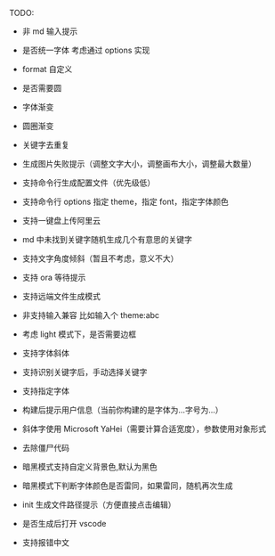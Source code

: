 TODO:

- 非 md 输入提示
- 是否统一字体 考虑通过 options 实现
- format 自定义
- 是否需要圆
- 字体渐变
- 圆圈渐变
- 关键字去重复
- 生成图片失败提示（调整文字大小，调整画布大小，调整最大数量）
- 支持命令行生成配置文件（优先级低）
- 支持命令行 options 指定 theme，指定 font，指定字体颜色
- 支持一键盘上传阿里云
- md 中未找到关键字随机生成几个有意思的关键字
- 支持文字角度倾斜（暂且不考虑，意义不大）
- 支持 ora 等待提示
- 支持远端文件生成模式
- 非支持输入兼容 比如输入个 theme:abc
- 考虑 light 模式下，是否需要边框
- 支持字体斜体
- 支持识别关键字后，手动选择关键字
- 支持指定字体
- 构建后提示用户信息（当前你构建的是字体为...字号为...）
- 斜体字使用 Microsoft YaHei（需要计算合适宽度），参数使用对象形式
- 去除僵尸代码

- 暗黑模式支持自定义背景色,默认为黑色
- 暗黑模式下判断字体颜色是否雷同，如果雷同，随机再次生成
- init 生成文件路径提示（方便直接点击编辑）
- 是否生成后打开 vscode
- 支持报错中文
